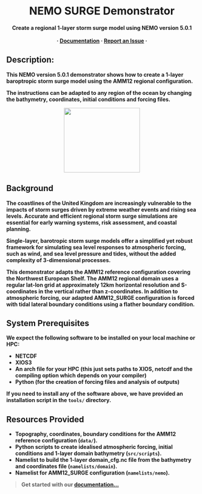 <br />
<p align="center">
  </a>
  <h1 align="center">NEMO SURGE Demonstrator</h1>

  <p align="center">
    <strong>Create a regional 1-layer storm surge model using NEMO version 5.0.1<strong>
    </a>
    <br />
    <br />
    ·
    <a href="https://noc-msm.github.io/SURGE_demo"><strong>Documentation</strong></a>
    ·
    <a href="https://github.com/NOC-MSM/SURGE_demo/issues"><strong>Report an Issue</strong></a>
    ·
  </p>
</p>

## **Description:**

This NEMO version 5.0.1 demonstrator shows how to create a 1-layer baroptropic storm surge model using the AMM12 regional configuration.

The instructions can be adapted to any region of the ocean by changing the bathymetry, coordinates, initial conditions and forcing files.

<p align="center">
    <a href="url"><img src="./docs/docs/assets/AMM12_SURGE_SSH.gif" align="center" height="170" width="200" ></a>
</p>

## **Background**

The coastlines of the United Kingdom are increasingly vulnerable to the impacts of storm surges driven by extreme weather events and rising sea levels. Accurate and efficient regional storm surge simulations are essential for early warning systems, risk assessment, and coastal planning.

Single-layer, barotropic storm surge models offer a simplified yet robust framework for simulating sea level responses to atmospheric forcing, such as wind, and sea level pressure and tides, without the added complexity of 3-dimensional processes.

This demonstrator adapts the AMM12 reference configuration covering the Northwest European Shelf. The AMM12 regional domain uses a regular lat-lon grid at approximately 12km horizontal resolution and S-coordinates in the vertical rather than z-coordinates. In addition to atmospheric forcing, our adapted AMM12_SURGE configuration is forced with tidal lateral boundary conditions using a flather boundary condition.

## **System Prerequisites**

We expect the following software to be installed on your local machine or HPC: 
* NETCDF
* XIOS3
* An arch file for your HPC (this just sets paths to XIOS, netcdf and the compiling option
which depends on your compiler)
* Python (for the creation of forcing files and analysis of outputs)

If you need to install any of the software above, we have provided an installation script in the `tools/` directory.

## **Resources Provided**

* Topography, coordinates, boundary conditions for the AMM12 reference configuration (`data/`).
* Python scripts to create idealised atmospheric forcing, initial conditions and 1-layer domain bathymetry (`src/scripts`).
* Namelist to build the 1-layer domain_cfg.nc file from the bathymetry and coordinates file (`namelists/domain`).
* Namelist for AMM12_SURGE configuration (`namelists/nemo`).

> **Get started with our [documentation...](https://noc-msm.github.io/SURGE_demo)** 
